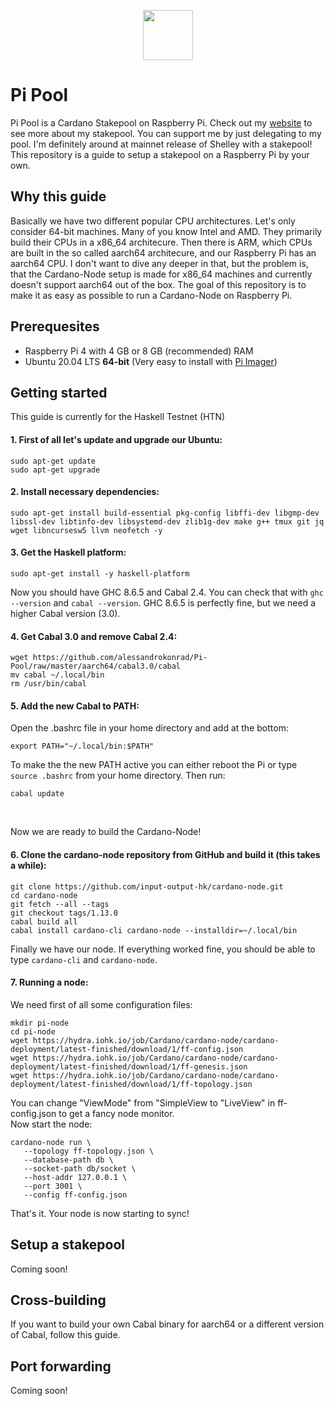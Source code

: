 <p align="center"><img width="80px" src="https://github.com/alessandrokonrad/Pi-Pool/blob/master/images/logo.svg"></img></p>

# Pi Pool

Pi Pool is a Cardano Stakepool on Raspberry Pi. Check out my <a href="http://pi-pool.web.app">website</a> to see more about my stakepool. You can support me by just delegating to my pool. I'm definitely around at mainnet release of Shelley with a stakepool!<br>
This repository is a guide to setup a stakepool on a Raspberry Pi by your own.

## Why this guide
Basically we have two different popular CPU architectures. Let's only consider 64-bit machines. Many of you know Intel and AMD. They primarily build their CPUs in a x86_64 architecure. Then there is ARM, which CPUs are built in the so called aarch64 architecure, and our Raspberry Pi has an aarch64 CPU. I don't want to dive any deeper in that, but the problem is, that the Cardano-Node setup is made for x86_64 machines and currently doesn't support aarch64 out of the box. The goal of this repository is to make it as easy as possible to run a Cardano-Node on Raspberry Pi.

## Prerequesites

* Raspberry Pi 4 with 4 GB or 8 GB (recommended) RAM
* Ubuntu 20.04 LTS <b>64-bit</b> (Very easy to install with <a href="https://www.raspberrypi.org/downloads/">Pi Imager</a>)

## Getting started

This guide is currently for the Haskell Testnet (HTN)

#### 1. First of all let's update and upgrade our Ubuntu:
```
sudo apt-get update
sudo apt-get upgrade
```

#### 2. Install necessary dependencies:
```
sudo apt-get install build-essential pkg-config libffi-dev libgmp-dev libssl-dev libtinfo-dev libsystemd-dev zlib1g-dev make g++ tmux git jq wget libncursesw5 llvm neofetch -y

``` 
#### 3. Get the Haskell platform:
```
sudo apt-get install -y haskell-platform
```
Now you should have GHC 8.6.5 and Cabal 2.4. You can check that with <code>ghc --version</code> and <code>cabal --version</code>.
GHC 8.6.5 is perfectly fine, but we need a higher Cabal version (3.0).<br>

#### 4. Get Cabal 3.0 and remove Cabal 2.4:
```
wget https://github.com/alessandrokonrad/Pi-Pool/raw/master/aarch64/cabal3.0/cabal
mv cabal ~/.local/bin
rm /usr/bin/cabal
```
#### 5. Add the new Cabal to PATH:

Open the .bashrc file in your home directory and add at the bottom:
```
export PATH="~/.local/bin:$PATH"
```
To make the the new PATH active you can either reboot the Pi or type <code>source .bashrc</code> from your home directory. Then run:
```
cabal update
```
<br>

Now we are ready to build the Cardano-Node!

#### 6. Clone the cardano-node repository from GitHub and build it (this takes a while):
```
git clone https://github.com/input-output-hk/cardano-node.git
cd cardano-node
git fetch --all --tags
git checkout tags/1.13.0
cabal build all
cabal install cardano-cli cardano-node --installdir=~/.local/bin
```
Finally we have our node. If everything worked fine, you should be able to type <code>cardano-cli</code> and <code>cardano-node</code>.

#### 7. Running a node:

We need first of all some configuration files:
```
mkdir pi-node
cd pi-node
wget https://hydra.iohk.io/job/Cardano/cardano-node/cardano-deployment/latest-finished/download/1/ff-config.json
wget https://hydra.iohk.io/job/Cardano/cardano-node/cardano-deployment/latest-finished/download/1/ff-genesis.json
wget https://hydra.iohk.io/job/Cardano/cardano-node/cardano-deployment/latest-finished/download/1/ff-topology.json

```
You can change "ViewMode" from "SimpleView to "LiveView" in ff-config.json to get a fancy node monitor.<br>
Now start the node:
```
cardano-node run \
   --topology ff-topology.json \
   --database-path db \
   --socket-path db/socket \
   --host-addr 127.0.0.1 \
   --port 3001 \
   --config ff-config.json
```

That's it. Your node is now starting to sync!


## Setup a stakepool
Coming soon!


## Cross-building
If you want to build your own Cabal binary for aarch64 or a different version of Cabal, follow this guide.


## Port forwarding
Coming soon!
